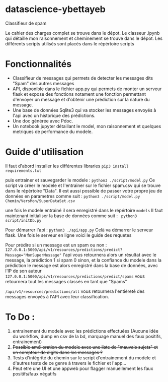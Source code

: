 # datascience-ybettayeb
Classifieur de spam

Le cahier des charges complet se trouve dans le dépot. 
Le classeur .ipynb qui détaille mon raisonnement et cheminement se trouve dans le dépot.
Les différents scripts utilisés sont placés dans le répértoire scripts

# Fonctionnalités 
- Classifieur de messages qui permets de detecter les messages dits "Spam" des autres messages
- API, disponible dans le fichier app.py qui permets de monter un serveur flask et expose des fonctions notament une fonction permettant d'envoyer un message et d'obtenir une prédiction
sur la nature du message. 
- Une base de données Sqlite3 qui va stocker les messages envoyés à l'api avec un historique des prédictions.
- Une doc générée avec Pdoc.
- Un notebook jupyter détaillant le model, mon raisonnement et quelques metriques de performance du modele. 


# Guide d'utilisation 
Il faut d'abord installer les différentes libraries
``` pip3 install requirements.txt ```

puis entrainer et sauvegarder le modele : 
``` python3 ./script/model.py ``` 
Ce script va créer le modele et l'entrainer sur le fichier spam.csv qui se trouve dans le répértoire "Data".
Il est aussi possible de passer votre propre jeu de données en parametres comme suit : 
``` python3 ./script/model.py Chemin/VersMon/SuperDataSet.csv ```

une fois le modele entrainé il sera enregistré dans le répértoire ```models```
Il faut maintenant initialiser la base de données comme suit : ``` python3 script/initDb.py```

Pour démarrer l'api : ```python3 ./api/app.py```
Celà va démarrer le serveur flask.
Une fois le serveur en ligne voici le guide des requetes

Pour prédire si un message est un spam ou non : 
```127.0.0.1:5000/api/v1/resources/predictions/predict?Message="MonSuperMessage"```
l'api vous retournera alors un résultat avec le message, la prédiction 1 si spam 0 sinon, et la confiance du modele dans la prédiction
le message est alors enregistré dans la base de données, avec l'IP de son auteur
```127.0.0.1:5000/api/v1/resources/predictions/predict/spams``` 
vous retournera tout les messages classés en tant que "Spams"

```/api/v1/resources/predictions/all``` vous retournera l'entièreté des messages envoyés à l'API avec leur classification.


# To Do : 
1. entrainement du modele avec les prédictions effectuées (Aucune idée du workflow, dump en csv de la bd, marquage manuel des faux positifs, entrainement) 
2. ~~Possible amélioration du modele avec une liste de "mauvais sujets" et un compteur de digits dans les messages ?~~
3. Tests d'intégrité du chemin sur le script d'entrainement du modele et d'autres tests de ce genre à travers le fichier et l'app... 
4. Peut etre une UI et une appweb pour flagger manuellement les faux positifs/faux négatifs



